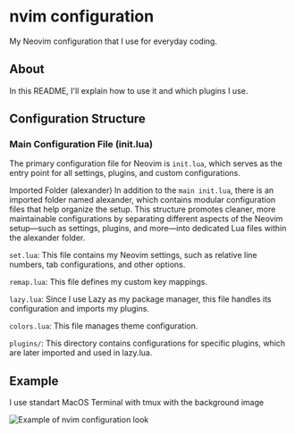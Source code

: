 # nvim configuration

My Neovim configuration that I use for everyday coding.

## About

In this README, I'll explain how to use it and which plugins I use.

## Configuration Structure

### Main Configuration File (init.lua)

The primary configuration file for Neovim is `init.lua`, which serves as the entry point for all settings, plugins, and custom configurations.

Imported Folder (alexander)
In addition to the `main init.lua`, there is an imported folder named alexander,
which contains modular configuration files that help organize the setup.
This structure promotes cleaner, more maintainable configurations by separating different aspects of the Neovim setup—such as settings,
plugins, and more—into dedicated Lua files within the alexander folder.

`set.lua`: This file contains my Neovim settings, such as relative line numbers, tab configurations, and other options.

`remap.lua`: This file defines my custom key mappings.

`lazy.lua`: Since I use Lazy as my package manager, this file handles its configuration and imports my plugins.

`colors.lua`: This file manages theme configuration.

`plugins/`: This directory contains configurations for specific plugins, which are later imported and used in lazy.lua.

## Example

I use standart MacOS Terminal with tmux with the background image

![Example of nvim configuration look](./assets/nvim-example.png)
